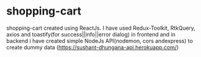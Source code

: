# shopping-cart
shopping-cart created using ReactJs.
I have used Redux-Toolkit, RtkQuery, axios and
toastify(for success||info||error dialog) in frontend 
and  in backend i have created simple NodeJs API(nodemon, cors andexpress) to create dummy data 
(https://sushant-dhungana-api.herokuapp.com/)
